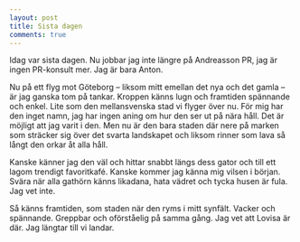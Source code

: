 ```yaml
---
layout: post
title: Sista dagen
comments: true
---
```


Idag var sista dagen. Nu jobbar jag inte längre på Andreasson PR, jag är ingen PR-konsult mer. Jag är bara Anton.
 
Nu på ett flyg mot Göteborg – liksom mitt emellan det nya och det gamla – är jag ganska tom på tankar. Kroppen känns lugn och framtiden spännande och enkel. Lite som den mellansvenska stad vi flyger över nu. För mig har den inget namn, jag har ingen aning om hur den ser ut på nära håll. Det är möjligt att jag varit i den. Men nu är den bara staden där nere på marken som sträcker sig över det svarta landskapet och liksom rinner som lava så långt den orkar åt alla håll.
  
Kanske känner jag den väl och hittar snabbt längs dess gator och till ett lagom trendigt favoritkafé. Kanske kommer jag känna mig vilsen i början. Svära när alla gathörn känns likadana, hata vädret och tycka husen är fula. Jag vet inte.
 
Så känns framtiden, som staden när den ryms i mitt synfält. Vacker och spännande. Greppbar och oförståelig på samma gång. Jag vet att Lovisa är där. Jag längtar till vi landar.
